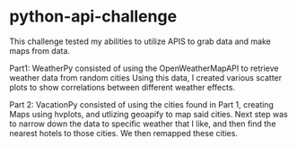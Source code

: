 # python-api-challenge

This challenge tested my abilities to utilize APIS to grab data and make maps from data. 


Part1:
WeatherPy consisted of using the OpenWeatherMapAPI to retrieve weather data from random cities
Using this data, I created various scatter plots to show correlations between different weather effects. 

Part 2:
VacationPy consisted of using the cities found in Part 1, creating Maps using hvplots, and utlizing geoapify to map said cities. 
Next step was to narrow down the data to specific weather that I like, and then find the nearest hotels to those cities. 
We then remapped these cities. 